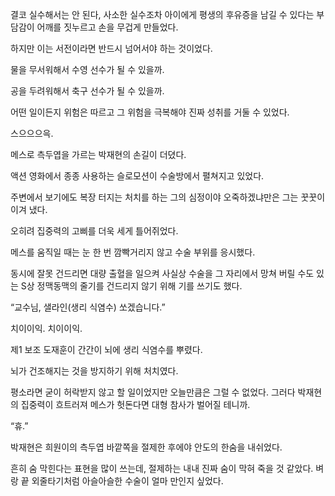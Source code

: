 결코 실수해서는 안 된다, 사소한 실수조차 아이에게 평생의 후유증을 남길 수 있다는 부담감이 어깨를 짓누르고 손을 무겁게 만들었다.

하지만 이는 서전이라면 반드시 넘어서야 하는 것이었다.

물을 무서워해서 수영 선수가 될 수 있을까.

공을 두려워해서 축구 선수가 될 수 있을까.

어떤 일이든지 위험은 따르고 그 위험을 극복해야 진짜 성취를 거둘 수 있었다.

스으으으윽.

메스로 측두엽을 가르는 박재현의 손길이 더뎠다.

액션 영화에서 종종 사용하는 슬로모션이 수술방에서 펼쳐지고 있었다.

주변에서 보기에도 복장 터지는 처치를 하는 그의 심정이야 오죽하겠냐만은 그는 꿋꿋이 이겨 냈다.

오히려 집중력의 고삐를 더욱 세게 틀어쥐었다.

메스를 움직일 때는 눈 한 번 깜빡거리지 않고 수술 부위를 응시했다.

동시에 잘못 건드리면 대량 출혈을 일으켜 사실상 수술을 그 자리에서 망쳐 버릴 수도 있는 S상 정맥동맥의 줄기를 건드리지 않기 위해 기를 쓰기도 했다.

“교수님, 샐라인(생리 식염수) 쏘겠습니다.”

치이이익. 치이이익.

제1 보조 도재훈이 간간이 뇌에 생리 식염수를 뿌렸다.

뇌가 건조해지는 것을 방지하기 위해 처치였다.

평소라면 굳이 허락받지 않고 할 일이었지만 오늘만큼은 그럴 수 없었다. 그러다 박재현의 집중력이 흐트러져 메스가 헛돈다면 대형 참사가 벌어질 테니까.

“휴.”

박재현은 희원이의 측두엽 바깥쪽을 절제한 후에야 안도의 한숨을 내쉬었다.

흔히 숨 막힌다는 표현을 많이 쓰는데, 절제하는 내내 진짜 숨이 막혀 죽을 것 같았다. 벼랑 끝 외줄타기처럼 아슬아슬한 수술이 얼마 만인지 싶었다.